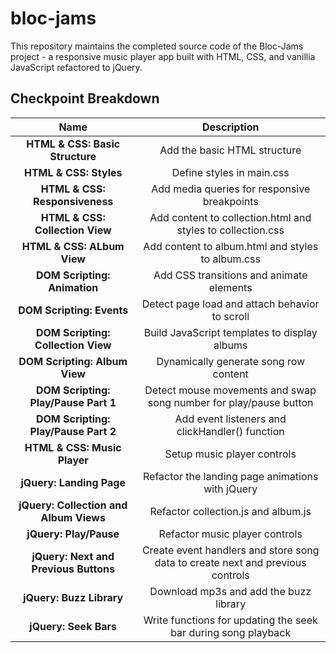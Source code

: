 # bloc-jams

This repository maintains the completed source code of the Bloc-Jams project - a responsive music player app built with HTML, CSS, and vanillia JavaScript refactored to jQuery.

## Checkpoint Breakdown

| Name | Description
| :-------: | :--------------: |
| **HTML & CSS: Basic Structure** | Add the basic HTML structure |
| **HTML & CSS: Styles** |Define styles in main.css |
| **HTML & CSS: Responsiveness** | Add media queries for responsive breakpoints|
| **HTML & CSS: Collection View** | Add content to collection.html and styles to collection.css |
| **HTML & CSS: ALbum View** | Add content to album.html and styles to album.css |
| **DOM Scripting: Animation** | Add CSS transitions and animate elements |
| **DOM Scripting: Events** | Detect page load and attach behavior to scroll |
| **DOM Scripting: Collection View** | Build JavaScript templates to display albums |
| **DOM Scripting: Album View** | Dynamically generate song row content |
| **DOM Scripting: Play/Pause Part 1** | Detect mouse movements and swap song number for play/pause button |
| **DOM Scripting: Play/Pause Part 2** | Add event listeners and clickHandler() function |
| **HTML & CSS: Music Player** | Setup music player controls |
| **jQuery: Landing Page** | Refactor the landing page animations with jQuery |
| **jQuery: Collection and Album Views** | Refactor collection.js and album.js |
| **jQuery: Play/Pause** | Refactor music player controls |
| **jQuery: Next and Previous Buttons** | Create event handlers and store song data to create next and previous controls |
| **jQuery: Buzz Library** | Download mp3s and add the buzz library |
| **jQuery: Seek Bars** | Write functions for updating the seek bar during song playback |
